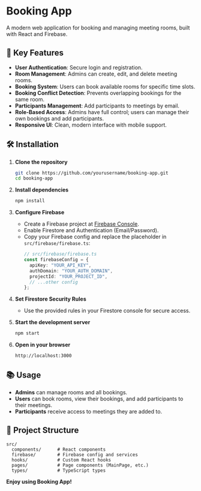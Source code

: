 # Booking App

A modern web application for booking and managing meeting rooms, built with React and Firebase.

## 🚀 Key Features

- **User Authentication**: Secure login and registration.
- **Room Management**: Admins can create, edit, and delete meeting rooms.
- **Booking System**: Users can book available rooms for specific time slots.
- **Booking Conflict Detection**: Prevents overlapping bookings for the same room.
- **Participants Management**: Add participants to meetings by email.
- **Role-Based Access**: Admins have full control; users can manage their own bookings and add participants.
- **Responsive UI**: Clean, modern interface with mobile support.

## 🛠️ Installation

1. **Clone the repository**

   ```bash
   git clone https://github.com/yourusername/booking-app.git
   cd booking-app
   ```

2. **Install dependencies**

   ```bash
   npm install
   ```

3. **Configure Firebase**

   - Create a Firebase project at [Firebase Console](https://console.firebase.google.com/).
   - Enable Firestore and Authentication (Email/Password).
   - Copy your Firebase config and replace the placeholder in `src/firebase/firebase.ts`:
     ```typescript
     // src/firebase/firebase.ts
     const firebaseConfig = {
       apiKey: "YOUR_API_KEY",
       authDomain: "YOUR_AUTH_DOMAIN",
       projectId: "YOUR_PROJECT_ID",
       // ...other config
     };
     ```

4. **Set Firestore Security Rules**

   - Use the provided rules in your Firestore console for secure access.

5. **Start the development server**

   ```bash
   npm start
   ```

6. **Open in your browser**
   ```
   http://localhost:3000
   ```

## 📚 Usage

- **Admins** can manage rooms and all bookings.
- **Users** can book rooms, view their bookings, and add participants to their meetings.
- **Participants** receive access to meetings they are added to.

## 📂 Project Structure

```
src/
  components/      # React components
  firebase/        # Firebase config and services
  hooks/           # Custom React hooks
  pages/           # Page components (MainPage, etc.)
  types/           # TypeScript types
```

**Enjoy using Booking App!**
